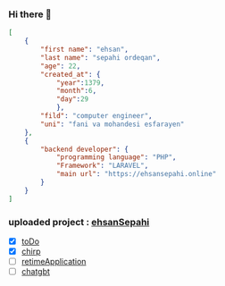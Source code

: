 ### Hi there 👋
```json
[
    {
        "first name": "ehsan",
        "last name": "sepahi ordeqan",
        "age": 22,
        "created_at": {
            "year":1379,
            "month":6,
            "day":29
            },
        "fild": "computer engineer",
        "uni": "fani va mohandesi esfarayen"
    },
    {
        "backend developer": {
            "programming language": "PHP",
            "Framework": "LARAVEL",
            "main url": "https://ehsansepahi.online"
        }
    }
]
```
### uploaded project : [ehsanSepahi](https://ehsansepahi.online)

- [x] [toDo](https://www.ehsansepahi.online/toDo)
- [x] [chirp](https://www.ehsansepahi.online/chirp)
- [ ] [retimeApplication](https://www.ehsansepahi.online/realtime/)
- [ ] [chatgbt](https://www.ehsansepahi.online/chatgbt)

<!--
**ehsanSepahi/ehsanSepahi** is a ✨ _special_ ✨ repository because its `README.md` (this file) appears on your GitHub profile.

Here are some ideas to get you started:

- 🔭 I’m currently working on ...
- 🌱 I’m currently learning ...
- 👯 I’m looking to collaborate on ...
- 🤔 I’m looking for help with ...
- 💬 Ask me about ...
- 📫 How to reach me: ...
- 😄 Pronouns: ...
- ⚡ Fun fact: ...
-->
